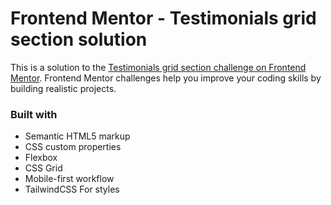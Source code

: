 # Frontend Mentor - Testimonials grid section solution

This is a solution to the [Testimonials grid section challenge on Frontend Mentor](https://www.frontendmentor.io/challenges/testimonials-grid-section-Nnw6J7Un7). Frontend Mentor challenges help you improve your coding skills by building realistic projects. 

### Built with

- Semantic HTML5 markup
- CSS custom properties
- Flexbox
- CSS Grid
- Mobile-first workflow
- TailwindCSS For styles